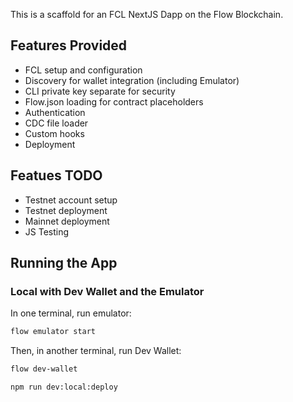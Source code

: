 This is a scaffold for an FCL NextJS Dapp on the Flow Blockchain.

## Features Provided

- FCL setup and configuration
- Discovery for wallet integration (including Emulator)
- CLI private key separate for security
- Flow.json loading for contract placeholders
- Authentication
- CDC file loader
- Custom hooks
- Deployment 

## Featues TODO

- Testnet account setup
- Testnet deployment
- Mainnet deployment
- JS Testing

## Running the App

### Local with Dev Wallet and the Emulator

In one terminal, run emulator: 

```bash
flow emulator start
```

Then, in another terminal, run Dev Wallet:

```bash
flow dev-wallet
```

```bash
npm run dev:local:deploy
```